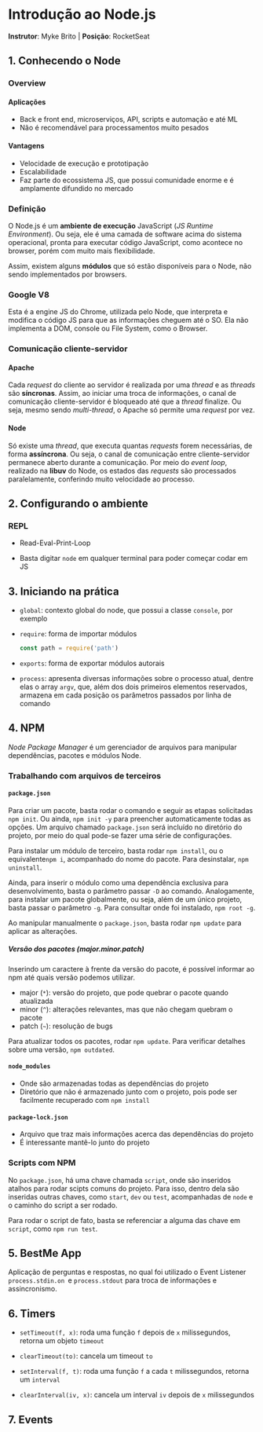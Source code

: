 # Introdução ao Node.js

**Instrutor**: Myke Brito | **Posição**: RocketSeat



## 1. Conhecendo o Node

### Overview

#### Aplicações

* Back e front end, microserviços, API, scripts e automação e até ML
* Não é recomendável para processamentos muito pesados

#### Vantagens

* Velocidade de execução e prototipação
* Escalabilidade
* Faz parte do ecossistema JS, que possui comunidade enorme e é amplamente difundido no mercado

### Definição

O Node.js é um **ambiente de execução** JavaScript (*JS Runtime Environment*). Ou seja, ele é uma camada de software acima do sistema operacional, pronta para executar código JavaScript, como acontece no browser, porém com muito mais flexibilidade. 

Assim, existem alguns **módulos** que só estão disponíveis para o Node, não sendo implementados por browsers. 

### Google V8

Esta é a engine JS do Chrome, utilizada pelo Node, que interpreta e modifica o código JS para que as informações cheguem até o SO. Ela não implementa a DOM, console ou File System, como o Browser.

### Comunicação cliente-servidor 

#### Apache

Cada *request* do cliente ao servidor é realizada por uma *thread* e as *threads* são **síncronas**. Assim, ao iniciar uma troca de informações, o canal de comunicação cliente-servidor é bloqueado até que a *thread* finalize. Ou seja, mesmo sendo *multi-thread*, o Apache só permite uma *request* por vez.

#### Node

Só existe uma *thread*, que executa quantas *requests* forem necessárias, de forma **assíncrona**. Ou seja, o canal de comunicação entre cliente-servidor permanece aberto durante a comunicação. Por meio do *event loop*, realizado na **libuv** do Node, os estados das *requests*  são processados paralelamente, conferindo muito velocidade ao processo.

#### 

## 2. Configurando o ambiente

### REPL

* Read-Eval-Print-Loop

* Basta digitar `node` em qualquer terminal para poder começar codar em JS

  

## 3. Iniciando na prática

* `global`:  contexto global do node, que possui a classe `console`, por exemplo

* `require`: forma de importar módulos

  ```javascript
  const path = require('path')
  ```

* `exports`: forma de exportar módulos autorais

* `process`:  apresenta diversas informações sobre o processo atual, dentre elas o array `argv`, que, além dos dois primeiros elementos reservados, armazena em cada posição os parâmetros passados por linha de comando

## 4. NPM

*Node Package Manager* é um gerenciador de arquivos para manipular dependências, pacotes e módulos Node.



### Trabalhando com arquivos de terceiros

#### `package.json`

Para criar um pacote, basta rodar o comando e seguir as etapas solicitadas `npm init`. Ou ainda, `npm init -y` para preencher automaticamente todas as opções. Um arquivo chamado `package.json` será incluído no diretório do projeto, por meio do qual pode-se fazer uma série de configurações.

Para instalar um módulo de terceiro, basta rodar `npm install`,  ou o equivalente`npm i`, acompanhado do nome do pacote. Para desinstalar, `npm uninstall`. 

Ainda, para inserir o módulo como uma dependência exclusiva para desenvolvimento, basta o parâmetro passar `-D` ao comando. Analogamente, para instalar um pacote globalmente, ou seja, além de um único projeto, basta passar o parâmetro `-g`. Para consultar onde foi instalado, `npm root -g`. 

Ao manipular manualmente o `package.json`, basta rodar `npm update` para aplicar as alterações.

##### Versão dos pacotes (*major.minor.patch*)

Inserindo um caractere à frente da versão do pacote, é possível informar ao npm até quais versão podemos utilizar.

* major (`*`): versão do projeto, que pode quebrar o pacote quando atualizada
* minor (`^`): alterações relevantes, mas que não chegam quebram o pacote
* patch (`~`): resolução de bugs

Para atualizar todos os pacotes, rodar `npm update`. Para verificar detalhes sobre uma versão, `npm outdated`.



#### `node_modules`

* Onde são armazenadas todas as dependências do projeto
* Diretório que não é armazenado junto com o projeto, pois pode ser facilmente recuperado com `npm install`

#### `package-lock.json`

* Arquivo que traz mais informações acerca das dependências do projeto
* É interessante mantê-lo junto do projeto



### Scripts com NPM

No `package.json`, há uma chave chamada `script`, onde são inseridos atalhos para rodar scipts comuns do projeto. Para isso, dentro dela são inseridas outras chaves, como `start`, `dev` ou `test`, acompanhadas de `node` e o caminho do script a ser rodado. 

Para rodar o script de fato, basta se referenciar a alguma das chave em `script`, como `npm run test`. 



## 5. BestMe App

Aplicação de perguntas e respostas, no qual foi utilizado o Event Listener `process.stdin.on `e `process.stdout` para troca de informações e assincronismo.



## 6. Timers

* `setTimeout(f, x)`: roda uma função `f` depois de `x` milissegundos, retorna um objeto `timeout`

* `clearTimeout(to)`: cancela um timeout `to`

* `setInterval(f, t)`: roda uma função `f` a cada `t` milissegundos, retorna um `interval`
* `clearInterval(iv, x)`: cancela um interval `iv` depois de `x` milissegundos



## 7. Events

